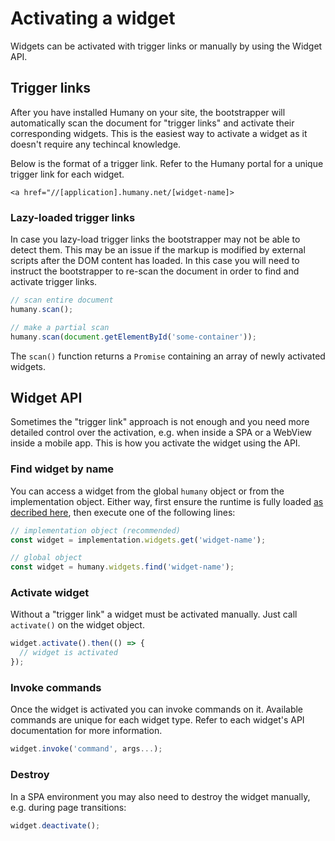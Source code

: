 # Activating a widget
Widgets can be activated with trigger links or manually by using the Widget API.

## Trigger links
After you have installed Humany on your site, the bootstrapper will automatically scan the document for "trigger links" and activate their corresponding widgets. This is the easiest way to activate a widget as it doesn't require any techincal knowledge.

Below is the format of a trigger link. Refer to the Humany portal for a unique trigger link for each widget.

```
<a href="//[application].humany.net/[widget-name]>
```

### Lazy-loaded trigger links
In case you lazy-load trigger links the bootstrapper may not be able to detect them. This may be an issue if the markup is modified by external scripts after the DOM content has loaded. In this case you will need to instruct the bootstrapper to re-scan the document in order to find and activate trigger links.

```javascript
// scan entire document
humany.scan();

// make a partial scan
humany.scan(document.getElementById('some-container'));
```
The `scan()` function returns a `Promise` containing an array of newly activated widgets.

## Widget API
Sometimes the "trigger link" approach is not enough and you need more detailed control over the activation, e.g. when inside a SPA or a WebView inside a mobile app. This is how you activate the widget using the API.

### Find widget by name
You can access a widget from the global `humany` object or from the implementation object. Either way, first ensure the runtime is fully loaded [as decribed here](accessing-the-api.md), then execute one of the following lines:
```javascript
// implementation object (recommended)
const widget = implementation.widgets.get('widget-name');

// global object
const widget = humany.widgets.find('widget-name');
```

### Activate widget
Without a "trigger link" a widget must be activated manually. Just call `activate()` on the widget object.
```javascript
widget.activate().then(() => {
  // widget is activated
});
```

### Invoke commands
Once the widget is activated you can invoke commands on it. Available commands are unique for each widget type. Refer to each widget's API documentation for more information.

```javascript
widget.invoke('command', args...);
```

### Destroy
In a SPA environment you may also need to destroy the widget manually, e.g. during page transitions:
```javascript
widget.deactivate();
```